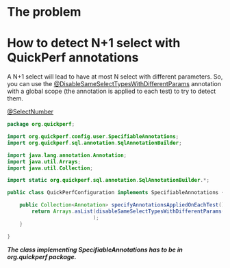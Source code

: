 # The problem

# How to detect N+1 select with QuickPerf annotations
A N+1 select will lead to have at most N select with different parameters.
So, you can use the [@DisableSameSelectTypesWithDifferentParams](https://github.com/quick-perf/doc/wiki/SQL-annotations#DisableSameSelectTypesWithDifferentParams) annotation with a global scope (the annotation is applied to each test) to try to detect them.

[@SelectNumber](https://github.com/quick-perf/doc/wiki/SQL-annotations#SelectNumber)

```java
package org.quickperf;

import org.quickperf.config.user.SpecifiableAnnotations;
import org.quickperf.sql.annotation.SqlAnnotationBuilder;

import java.lang.annotation.Annotation;
import java.util.Arrays;
import java.util.Collection;

import static org.quickperf.sql.annotation.SqlAnnotationBuilder.*;

public class QuickPerfConfiguration implements SpecifiableAnnotations {

    public Collection<Annotation> specifyAnnotationsAppliedOnEachTest() {
        return Arrays.asList(disableSameSelectTypesWithDifferentParams() // can some reveal N+1 selects
                            );
    }

}
```
***The class implementing SpecifiableAnnotations has to be in org.quickperf package.***